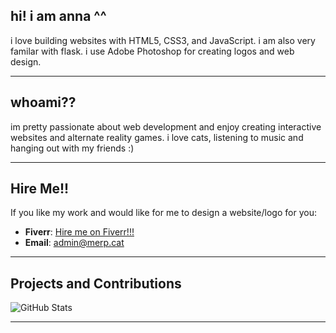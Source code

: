 ## hi! i am anna ^^

i love building websites with HTML5, CSS3, and JavaScript. i am also very familar with flask. i use Adobe Photoshop for creating logos and web design.

---

## whoami??

im pretty passionate about web development and enjoy creating interactive websites and alternate reality games.
i love cats, listening to music and hanging out with my friends :)

---

## Hire Me!!

If you like my work and would like for me to design a website/logo for you:

- **Fiverr**: [Hire me on Fiverr!!!](https://fiverr.com/meepcat)
- **Email**: [admin@merp.cat](mailto:admin@merp.cat)

---

## Projects and Contributions

![GitHub Stats](https://github-readme-stats.vercel.app/api?username=merpcat&show_icons=true&theme=dark)

---
